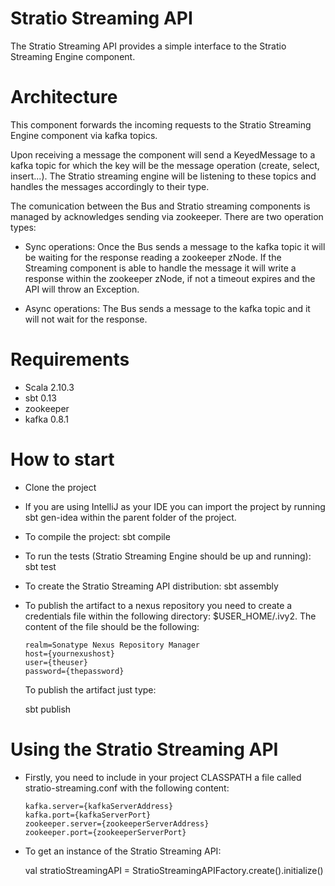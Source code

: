 Stratio Streaming API
=====================

The Stratio Streaming API provides a simple interface to the Stratio Streaming Engine component.

Architecture
============

This component forwards the incoming requests to the Stratio Streaming Engine component via kafka topics.

Upon receiving a message the component will send a KeyedMessage to a kafka topic for which the key will be the message operation (create, select, insert...). The Stratio streaming engine will be listening to these topics and handles the messages accordingly to their type.

The comunication between the Bus and Stratio streaming components is managed by acknowledges sending via zookeeper. There are two operation types:

   * Sync operations: Once the Bus sends a message to the kafka topic it will be waiting for the response reading a zookeeper zNode. If the Streaming component is able to handle the message it will write a response within the zookeeper zNode, if not a timeout expires and the API will throw an Exception.

   * Async operations: The Bus sends a message to the kafka topic and it will not wait for the response.


Requirements
============

  * Scala 2.10.3
  * sbt 0.13
  * zookeeper
  * kafka 0.8.1

How to start
============

  * Clone the project

  * If you are using IntelliJ as your IDE you can import the project by running sbt gen-idea within the parent folder of the project. 

  * To compile the project:
        sbt compile

  * To run the tests (Stratio Streaming Engine should be up and running):
        sbt test

  * To create the Stratio Streaming API distribution:
        sbt assembly

  * To publish the artifact to a nexus repository you need to create a credentials file within the following directory: $USER_HOME/.ivy2.
    The content of the file should be the following:

     ```
     realm=Sonatype Nexus Repository Manager
     host={yournexushost}
     user={theuser}
     password={thepassword}
     ```

     To publish the artifact just type:

       sbt publish

Using the Stratio Streaming API
===============================

  * Firstly, you need to include in your project CLASSPATH a file called stratio-streaming.conf with the following content:

    ```
    kafka.server={kafkaServerAddress}
    kafka.port={kafkaServerPort}
    zookeeper.server={zookeeperServerAddress}
    zookeeper.port={zookeeperServerPort}
    ```

  * To get an instance of the Stratio Streaming API:

    val stratioStreamingAPI = StratioStreamingAPIFactory.create().initialize()
 
